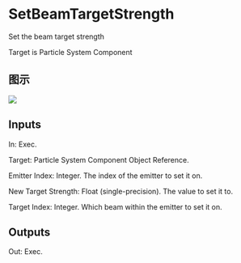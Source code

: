 # SetBeamTargetStrength

Set the beam target strength

Target is Particle System Component

## 图示

![]($-20221218-18545197.png)

## Inputs

In: Exec.

Target: Particle System Component Object Reference.

Emitter Index: Integer. The index of the emitter to set it on.

New Target Strength: Float (single-precision). The value to set it to.

Target Index: Integer. Which beam within the emitter to set it on.  

## Outputs

Out: Exec.

